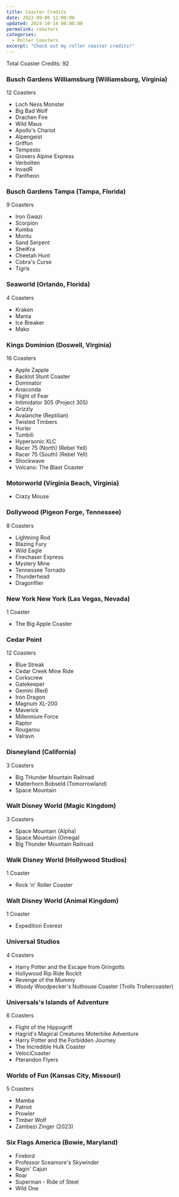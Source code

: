```yaml
---
title: Coaster Credits
date: 2022-09-06 12:00:00
updated: 2024-10-14 00:00:00
permalink: coasters
categories:
  - Roller Coasters
excerpt: "Check out my roller coaster credits!"
---
```


Total Coaster Credits: 92

### Busch Gardens Williamsburg (Williamsburg, Virginia)

12 Coasters

* Loch Ness Monster
* Big Bad Wolf
* Drachen Fire
* Wild Maus
* Apollo's Chariot
* Alpengeist
* Griffon
* Tempesto
* Grovers Alpine Express
* Verbolten
* InvadR
* Pantheon

### Busch Gardens Tampa (Tampa, Florida)

9 Coasters

* Iron Gwazi
* Scorpion
* Kumba
* Montu
* Sand Serpent
* SheiKra
* Cheetah Hunt
* Cobra's Curse
* Tigris

### Seaworld (Orlando, Florida)

4 Coasters  

* Kraken
* Manta
* Ice Breaker
* Mako

### Kings Dominion (Doswell, Virginia)

16 Coasters

* Apple Zapple
* Backlot Stunt Coaster
* Dominator
* Anaconda
* Flight of Fear
* Intimidator 305 (Project 305)
* Grizzly
* Avalanche (Reptilian)
* Twisted Timbers
* Hurler
* Tumbili
* Hypersonic XLC
* Racer 75 (North) (Rebel Yell)
* Racer 75 (South) (Rebel Yell)
* Shockwave
* Volcano: The Blast Coaster

### Motorworld (Virginia Beach, Virginia)

* Crazy Mouse

### Dollywood (Pigeon Forge, Tennessee)

8 Coasters

* Lightning Rod
* Blazing Fury
* Wild Eagle
* Firechaser Express
* Mystery Mine
* Tennessee Tornado
* Thunderhead
* Dragonflier

### New York New York (Las Vegas, Nevada)

1 Coaster

* The Big Apple Coaster

### Cedar Point

12 Coasters

* Blue Streak
* Cedar Creek Mine Ride
* Corkscrew
* Gatekeeper
* Gemini (Red)
* Iron Dragon
* Magnum XL-200
* Maverick
* Millennium Force
* Raptor
* Rougarou
* Valravn

### Disneyland (California)

3 Coasters

* Big THunder Mountain Railroad
* Matterhorn Bobseld (Tomorrowland)
* Space Mountain

### Walt Disney World (Magic Kingdom)

3 Coasters

* Space Mountain (Alpha)
* Space Mountain (Omega)
* Big Thunder Mountain Railroad

### Walk Disney World (Hollywood Studios)

1 Coaster

* Rock 'n' Roller Coaster

### Walt Disney World (Animal Kingdom)

1 Coaster

* Expedition Everest

### Universal Studios

4 Coasters

* Harry Potter and the Escape from Gringotts
* Hollywood Rip Ride RockIt
* Revenge of the Mummy
* Woody Woodpecker's Nuthouse Coaster (Trolls Trollercoaster)

### Universals's Islands of Adventure

6 Coasters

* Flight of the Hippogriff
* Hagrid's Magical Creatures Moterbike Adventure
* Harry Potter and the Forbidden Journey
* The Incredible Hulk Coaster
* VelociCoaster
* Pterandon Flyers

### Worlds of Fun (Kansas City, Missouri)

5 Coasters

* Mamba
* Patriot
* Prowler
* Timber Wolf
* Zambezi Zinger (2023)

### Six Flags America (Bowie, Maryland)

* Firebird
* Professor Sceamore's Skywinder
* Ragin' Cajun
* Roar
* Superman - Ride of Steel
* Wild One